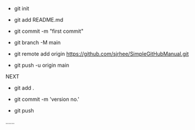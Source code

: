 * git init

* git add README.md

* git commit -m "first commit"

* git branch -M main

* git remote add origin https://github.com/sjrhee/SimpleGitHubManual.git

* git push -u origin main

NEXT

* git add .

* git commit -m 'version no.'

* git push


......
